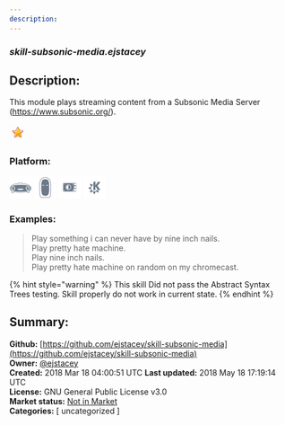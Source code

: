```yaml
---
description: 
---
```


### _skill-subsonic-media.ejstacey_  
## Description:  
This module plays streaming content from a Subsonic Media Server (https://www.subsonic.org/).  
  
![](../.gitbook/assets/star.png)  
  
### Platform:  
 ![Mark I](../.gitbook/assets/mark-1-icon.png)  ![Mark II](../.gitbook/assets/mark-2-icon.png)  ![Picroft](../.gitbook/assets/picroft-icon.png)  ![plasmoid](../.gitbook/assets/kde.png)   
### Examples:  
> Play something i can never have by nine inch nails.  
> Play pretty hate machine.  
> Play nine inch nails.  
> Play pretty hate machine on random on my chromecast.  
  
{% hint style="warning" %}
This skill Did not pass the Abstract Syntax Trees testing. Skill properly do not work in current state.
{% endhint %}
  
## Summary:  
**Github:** [https://github.com/ejstacey/skill-subsonic-media](https://github.com/ejstacey/skill-subsonic-media)  
**Owner:** [@ejstacey](https://github.com/ejstacey)  
**Created:** 2018 Mar 18 04:00:51 UTC  **Last updated:** 2018 May 18 17:19:14 UTC  
**License:** GNU General Public License v3.0  
**Market status:** [Not in Market](https://market.mycroft.ai/skill/)  
**Categories:** [ uncategorized ]   
